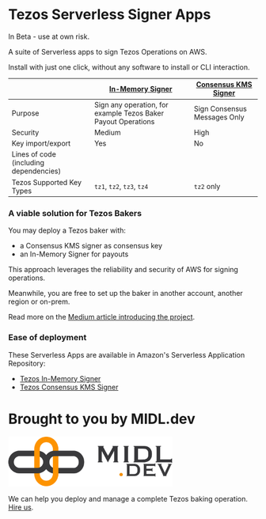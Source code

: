 # Tezos Serverless Signer Apps

In Beta - use at own risk.

A suite of Serverless apps to sign Tezos Operations on AWS.

Install with just one click, without any software to install or CLI interaction.

| | [In-Memory Signer](in-memory-signer/) | [Consensus KMS Signer](consensus-kms-signer/) |
| - | - | - |
| Purpose | Sign any operation, for example Tezos Baker Payout Operations | Sign Consensus Messages Only |
| Security | Medium | High |
| Key import/export | Yes | No |
| Lines of code (including dependencies) | | |
| Tezos Supported Key Types | `tz1`, `tz2`, `tz3`, `tz4` | `tz2` only |

### A viable solution for Tezos Bakers

You may deploy a Tezos baker with:

* a Consensus KMS signer as consensus key
* an In-Memory Signer for payouts

This approach leverages the reliability and security of AWS for signing operations.

Meanwhile, you are free to set up the baker in another account, another region or on-prem.

Read more on the [Medium article introducing the project](https://midl-dev.medium.com/tezos-consensus-signing-with-aws-lambda-dynamodb-and-kms-d6e1da85dc62).

### Ease of deployment

These Serverless Apps are available in Amazon's Serverless Application Repository:

* [Tezos In-Memory Signer](https://serverlessrepo.aws.amazon.com/applications/us-east-2/030073751340/tezos-in-memory-signer)
* [Tezos Consensus KMS Signer](https://serverlessrepo.aws.amazon.com/applications/us-east-2/030073751340/tezos-consensus-kms-signer)

# Brought to you by MIDL.dev

<img src="midl-dev-logo.png" alt="MIDL.dev" height="100"/>

We can help you deploy and manage a complete Tezos baking operation. [Hire us](https://midl.dev/tezos).
